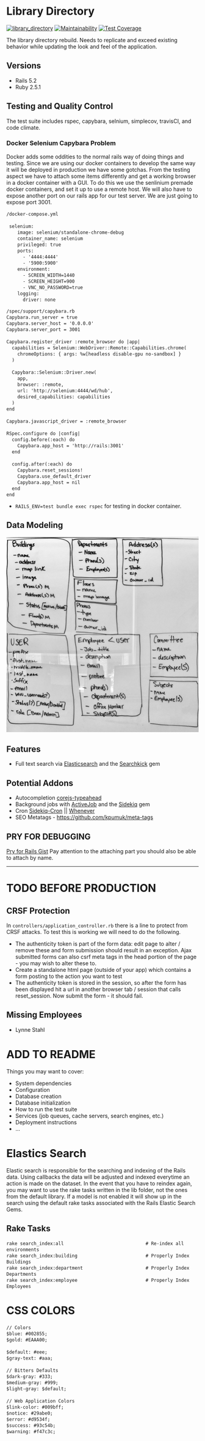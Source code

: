 # Library Directory
[![library_directory](https://travis-ci.org/wvulibraries/library_directory.svg?branch=master)](https://travis-ci.org/wvulibraries/library_directory.svg?branch=master) [![Maintainability](https://api.codeclimate.com/v1/badges/1eebb5f2bac6fdeae296/maintainability)](https://codeclimate.com/github/wvulibraries/library_directory/maintainability) [![Test Coverage](https://api.codeclimate.com/v1/badges/1eebb5f2bac6fdeae296/test_coverage)](https://codeclimate.com/github/wvulibraries/library_directory/test_coverage)

The library directory rebuild.  Needs to replicate and exceed existing behavior while updating the look and feel of the application.  

## Versions
- Rails 5.2 
- Ruby  2.5.1 

## Testing and Quality Control 
The test suite includes rspec, capybara, selnium, simplecov, travisCI, and code climate. 

### Docker Selenium Capybara Problem 
Docker adds some oddities to the normal rails way of doing things and testing.  Since we are using our docker containers to develop the same way it will be deployed in production we have some gotchas.  From the testing aspect we have to attach some items differently and get a working browser in a docker container with a GUI.  To do this we use the senlinium premade docker containers, and set it up to use a remote host.  We will also have to expose another port on our rails app for our test server.  We are just going to expose port 3001.  

```
/docker-compose.yml

 selenium:
    image: selenium/standalone-chrome-debug
    container_name: selenium
    privileged: true
    ports:
      - '4444:4444'
      - '5900:5900'
    environment:
      - SCREEN_WIDTH=1440
      - SCREEN_HEIGHT=900
      - VNC_NO_PASSWORD=true
    logging:
      driver: none
```

```
/spec/support/capybara.rb 
Capybara.run_server = true
Capybara.server_host = '0.0.0.0'
Capybara.server_port = 3001

Capybara.register_driver :remote_browser do |app|
  capabilities = Selenium::WebDriver::Remote::Capabilities.chrome(
    chromeOptions: { args: %w[headless disable-gpu no-sandbox] }
  )

  Capybara::Selenium::Driver.new(
    app,
    browser: :remote,
    url: 'http://selenium:4444/wd/hub',
    desired_capabilities: capabilities
  )
end

Capybara.javascript_driver = :remote_browser

RSpec.configure do |config|
  config.before(:each) do
    Capybara.app_host = 'http://rails:3001'
  end

  config.after(:each) do
    Capybara.reset_sessions!
    Capybara.use_default_driver
    Capybara.app_host = nil
  end
end
```

- `RAILS_ENV=test bundle exec rspec` for testing in docker container. 

## Data Modeling 
![data models](https://github.com/wvulibraries/library_directory/blob/master/research/data_models.jpg?raw=true)

## Features
- Full text search via [Elasticsearch](https://www.elastic.co/products/elasticsearch) and the [Searchkick](https://github.com/ankane/searchkick) gem

## Potential Addons 
- Autocompletion [corejs-typeahead](https://github.com/corejavascript/typeahead.js)
- Background jobs with [ActiveJob](https://github.com/rails/rails/tree/master/activejob) and the [Sidekiq](http://sidekiq.org/) gem
- Cron [Sidekiq-Cron](https://github.com/ondrejbartas/sidekiq-cron) || [Whenever](https://github.com/javan/whenever)
- SEO Metatags - https://github.com/kpumuk/meta-tags


## PRY FOR DEBUGGING 
[Pry for Rails Gist](https://gist.github.com/ddavisgraphics/d1a7a1c52aeadbc2b8305ac0298ae9ab) 
Pay attention to the attaching part you should also be able to attach by name. 

---- 


# TODO BEFORE PRODUCTION 

## CRSF Protection 
In `controllers/application_controller.rb` there is a line to protect from CRSF attacks.  To test this is working we will need to do the following.  

- The authenticity token is part of the form data: edit page to alter / remove these and form submission should result in an exception. Ajax submitted forms can also csrf meta tags in the head portion of the page - you may wish to alter these to.
- Create a standalone html page (outside of your app) which contains a form posting to the action you want to test
- The authenticity token is stored in the session, so after the form has been displayed hit a url in another browser tab / session that calls reset_session. Now submit the form - it should fail.


## Missing Employees
- Lynne Stahl


# ADD TO README 

Things you may want to cover:
* System dependencies
* Configuration
* Database creation
* Database initialization
* How to run the test suite
* Services (job queues, cache servers, search engines, etc.)
* Deployment instructions
* ... 



# Elastics Search 
Elastic search is responsible for the searching and indexing of the Rails data. Using callbacks the data will be adjusted and indexed everytime an action is made on the dataset.  In the event that you have to reindex again, you may want to use the rake tasks written in the lib folder, not the ones from the default library.  If a model is not enabled it will show up in the search using the default rake tasks associated with the Rails Elastic Search Gems.  

## Rake Tasks

```
rake search_index:all                              # Re-index all environments
rake search_index:building                         # Properly Index Buildings
rake search_index:department                       # Properly Index Departments
rake search_index:employee                         # Properly Index Employees
```

# CSS COLORS
```
// Colors
$blue: #002855;
$gold: #EAAA00;

$default: #eee;
$gray-text: #aaa;

// Bitters Defaults
$dark-gray: #333;
$medium-gray: #999;
$light-gray: $default;

// Web Application Colors
$link-color: #009bff;
$notice: #29abe0;
$error: #d9534f;
$success: #93c54b;
$warning: #f47c3c;
```